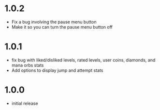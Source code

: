 # 1.0.2
- Fix a bug involving the pause menu button
- Make it so you can turn the pause menu button off
# 1.0.1
- fix bug with liked/disliked levels, rated levels, user coins, diamonds, and mana orbs stats
- Add options to display jump and attempt stats
# 1.0.0
- initial release
